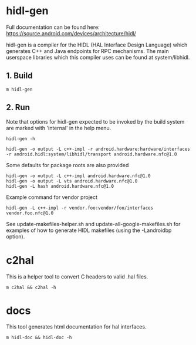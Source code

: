 # hidl-gen

Full documentation can be found here:
<https://source.android.com/devices/architecture/hidl/>

hidl-gen is a compiler for the HIDL (HAL Interface Design Language) which generates
C++ and Java endpoints for RPC mechanisms. The main userspace libraries which this
compiler uses can be found at system/libhidl.

## 1. Build

```
m hidl-gen
```

## 2. Run

Note that options for hidl-gen expected to be invoked by the build system
are marked with 'internal' in the help menu.

```
hidl-gen -h

hidl-gen -o output -L c++-impl -r android.hardware:hardware/interfaces -r android.hidl:system/libhidl/transport android.hardware.nfc@1.0
```

Some defaults for package roots are also provided

```
hidl-gen -o output -L c++-impl android.hardware.nfc@1.0
hidl-gen -o output -L vts android.hardware.nfc@1.0
hidl-gen -L hash android.hardware.nfc@1.0
```

Example command for vendor project

```
hidl-gen -L c++-impl -r vendor.foo:vendor/foo/interfaces vendor.foo.nfc@1.0
```

See update-makefiles-helper.sh and update-all-google-makefiles.sh for examples
of how to generate HIDL makefiles (using the -Landroidbp option).

# c2hal

This is a helper tool to convert C headers to valid .hal files.

```
m c2hal && c2hal -h
```

# docs

This tool generates html documentation for hal interfaces.

```
m hidl-doc && hidl-doc -h
```